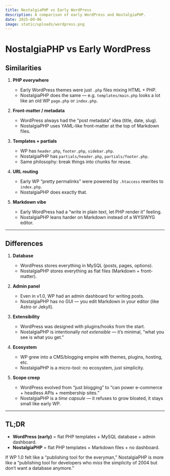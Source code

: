```yaml
---
title: NostalgiaPHP vs Early WordPress
description: A comparison of early WordPress and NostalgiaPHP.
date: 2025-09-06
image: static/uploads/wordpress.png
---
```


# NostalgiaPHP vs Early WordPress

## Similarities

1. **PHP everywhere**  
   - Early WordPress themes were just `.php` files mixing HTML + PHP.  
   - NostalgiaPHP does the same — e.g. `templates/main.php` looks a lot like an old WP `page.php` or `index.php`.  

2. **Front-matter / metadata**  
   - WordPress always had the “post metadata” idea (title, date, slug).  
   - NostalgiaPHP uses YAML-like front-matter at the top of Markdown files.  

3. **Templates + partials**  
   - WP has `header.php`, `footer.php`, `sidebar.php`.  
   - NostalgiaPHP has `partials/header.php`, `partials/footer.php`.  
   - Same philosophy: break things into chunks for reuse.  

4. **URL routing**  
   - Early WP “pretty permalinks” were powered by `.htaccess` rewrites to `index.php`.  
   - NostalgiaPHP does exactly that.  

5. **Markdown vibe**  
   - Early WordPress had a “write in plain text, let PHP render it” feeling.  
   - NostalgiaPHP leans harder on Markdown instead of a WYSIWYG editor.  

---

## Differences

1. **Database**  
   - WordPress stores everything in MySQL (posts, pages, options).  
   - NostalgiaPHP stores everything as flat files (Markdown + front-matter).  

2. **Admin panel**  
   - Even in v1.0, WP had an admin dashboard for writing posts.  
   - NostalgiaPHP has no GUI — you edit Markdown in your editor (like Astro or Jekyll).  

3. **Extensibility**  
   - WordPress was designed with plugins/hooks from the start.  
   - NostalgiaPHP is intentionally *not extensible* — it’s minimal, “what you see is what you get.”  

4. **Ecosystem**  
   - WP grew into a CMS/blogging empire with themes, plugins, hosting, etc.  
   - NostalgiaPHP is a micro-tool: no ecosystem, just simplicity.  

5. **Scope creep**  
   - WordPress evolved from “just blogging” to “can power e-commerce + headless APIs + membership sites.”  
   - NostalgiaPHP is a *time capsule* — it refuses to grow bloated, it stays small like early WP.  

---

## TL;DR

- **WordPress (early)** = flat PHP templates + MySQL database + admin dashboard.  
- **NostalgiaPHP** = flat PHP templates + Markdown files + no dashboard.  

If WP 1.0 felt like a “publishing tool for the everyman,” NostalgiaPHP is more like a “publishing tool for developers who *miss* the simplicity of 2004 but don’t want a database anymore.”  
